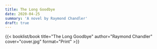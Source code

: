 ```yaml
---
title: The Long Goodbye
date: 2020-04-25
summary: 'A novel by Raymond Chandler'
draft: true
---
```


{{< booklist/book
title="The Long Goodbye"
author="Raymond Chandler"
cover="cover.jpg"
format="Print" >}}
